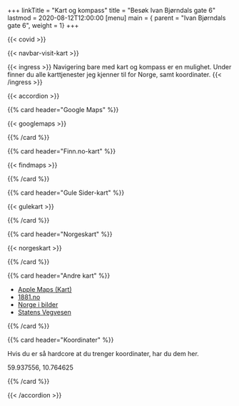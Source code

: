 +++
linkTitle = "Kart og kompass"
title = "Besøk Ivan Bjørndals gate 6"
lastmod = 2020-08-12T12:00:00
[menu]
main = { parent = "Ivan Bjørndals gate 6", weight = 1}
+++

{{< covid >}}

{{< navbar-visit-kart >}}

{{< ingress >}}
Navigering bare med kart og kompass er en mulighet. Under finner du alle karttjenester jeg
kjenner til for Norge, samt koordinater.
{{< /ingress >}}

{{< accordion >}}

{{% card header="Google Maps" %}}

{{< googlemaps >}}

{{% /card %}}

{{% card header="Finn.no-kart" %}}

{{< findmaps >}}

{{% /card %}}

{{% card header="Gule Sider-kart" %}}

{{< gulekart >}}

{{% /card %}}

{{% card header="Norgeskart" %}}

{{< norgeskart >}}

{{% /card %}}

{{% card header="Andre kart" %}}

- [Apple Maps (Kart)](https://maps.apple.com/?address=Ivan%20Bj%C3%B8rndals%20Gate%206,%200472%20Oslo,%20Norge&ll=59.937556,10.764625&q=Avmerket%20posisjon&_ext=EiYpvV6rP273TUAxtQ540OuCJUA5OzTRm5T4TUBBm6nwQRqMJUBQBA==)
- [1881.no](https://kart.1881.no/?lat=59.9375397&lon=10.7646633&z=17&v=0&r=F1410926|&o=&layer=)
- [Norge i bilder](https://norgeibilder.no/?x=263425&y=6652028&level=14&utm=33&projects=&layers=&plannedOmlop=0&plannedGeovekst=0)
- [Statens Vegvesen](https://www.vegvesen.no/trafikkbeta?lat=59.93754&long=10.76466&zoom=15&listView=false)

{{% /card %}}

{{% card header="Koordinater" %}}

Hvis du er så hardcore at du trenger koordinater, har du dem her.

59.937556, 10.764625

{{% /card %}}

{{< /accordion >}}